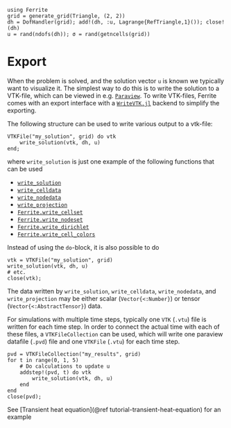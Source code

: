 ```@setup export
using Ferrite
grid = generate_grid(Triangle, (2, 2))
dh = DofHandler(grid); add!(dh, :u, Lagrange{RefTriangle,1}()); close!(dh)
u = rand(ndofs(dh)); σ = rand(getncells(grid))
```

# Export

When the problem is solved, and the solution vector `u` is known we typically
want to visualize it. The simplest way to do this is to write the solution to a
VTK-file, which can be viewed in e.g. [`Paraview`](https://www.paraview.org/).
To write VTK-files, Ferrite comes with an export interface with a 
[`WriteVTK.jl`](https://github.com/jipolanco/WriteVTK.jl) backend to simplify
the exporting.

The following structure can be used to write various output to a vtk-file:
```@example export
VTKFile("my_solution", grid) do vtk
    write_solution(vtk, dh, u)
end;
```
where `write_solution` is just one example of the following functions that can be used 

* [`write_solution`](@ref)
* [`write_celldata`](@ref)
* [`write_nodedata`](@ref)
* [`write_projection`](@ref)
* [`Ferrite.write_cellset`](@ref)
* [`Ferrite.write_nodeset`](@ref)
* [`Ferrite.write_dirichlet`](@ref)
* [`Ferrite.write_cell_colors`](@ref)

Instead of using the `do`-block, it is also possible to do
```@example export
vtk = VTKFile("my_solution", grid)
write_solution(vtk, dh, u)
# etc.
close(vtk);
```

The data written by `write_solution`, `write_celldata`, `write_nodedata`, and `write_projection` may be either scalar (`Vector{<:Number}`) or tensor (`Vector{<:AbstractTensor}`) data. 

For simulations with multiple time steps, typically one `VTK` (`.vtu`) file is written 
for each time step. In order to connect the actual time with each of these files,
a `VTKFileCollection` can be used, which will write one paraview datafile (`.pvd`)
file and one `VTKFile` (`.vtu`) for each time step. 

```@example export 
pvd = VTKFileCollection("my_results", grid)
for t in range(0, 1, 5)
    # Do calculations to update u
    addstep!(pvd, t) do vtk
        write_solution(vtk, dh, u)
    end
end
close(pvd);
```
See [Transient heat equation](@ref tutorial-transient-heat-equation) for an example
